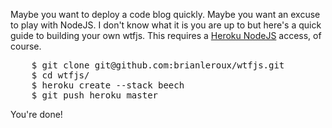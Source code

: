 Maybe you want to deploy a code blog quickly. Maybe you want an excuse to play with NodeJS. I don't know what it is you are up to but here's a quick guide to building your own wtfjs. This requires a <a href="http://blog.heroku.com/archives/2010/4/30/node_js_feedback/">Heroku NodeJS</a> access, of course.

<pre lang="javascript">
    $ git clone git@github.com:brianleroux/wtfjs.git
    $ cd wtfjs/
    $ heroku create --stack beech
    $ git push heroku master
</pre>

You're done!
